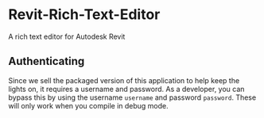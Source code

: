 # Revit-Rich-Text-Editor
A rich text editor for Autodesk Revit

## Authenticating
Since we sell the packaged version of this application to help keep the lights on, it requires a username and password. As a developer, you can bypass this by using the username `username` and password `password`. These will only work when you compile in debug mode.
